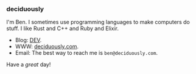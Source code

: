 ### deciduously

I'm Ben.  I sometimes use programming languages to make computers do stuff.  I like Rust and C++ and Ruby and Elixir.

* Blog: [DEV](https://dev.to/deciduously).
* WWW: [deciduously.com](https://deciduously.com).
* Email: The best way to reach me is `ben@deciduously.com`.

Have a *great* day!
